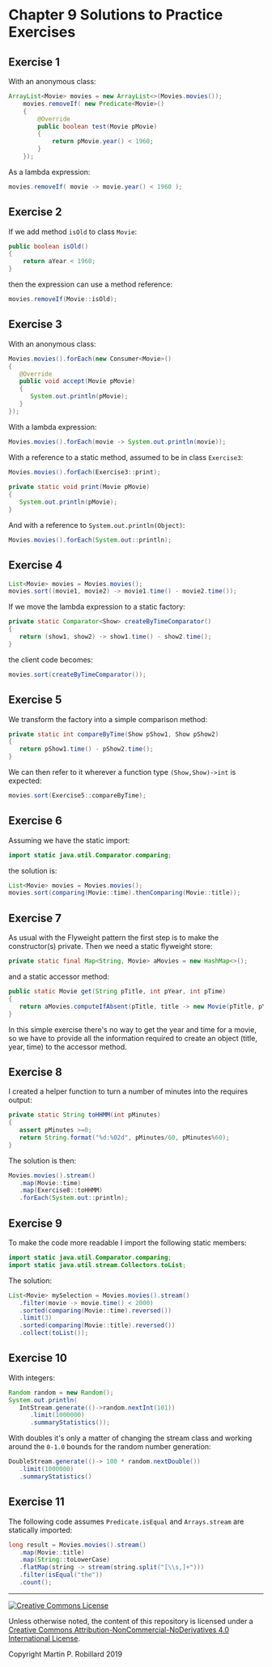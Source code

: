 # Chapter 9 Solutions to Practice Exercises

## Exercise 1

With an anonymous class:

```java
ArrayList<Movie> movies = new ArrayList<>(Movies.movies());
    movies.removeIf( new Predicate<Movie>()
    {
        @Override
        public boolean test(Movie pMovie)
        {
            return pMovie.year() < 1960;
        }
    });
```

As a lambda expression:

```java
movies.removeIf( movie -> movie.year() < 1960 );
```

## Exercise 2

If we add method `isOld` to class `Movie`:

```java
public boolean isOld()
{
    return aYear < 1960;
}
```

then the expression can use a method reference:

```java
movies.removeIf(Movie::isOld);
```

## Exercise 3

With an anonymous class:

```java
Movies.movies().forEach(new Consumer<Movie>() 
{
   @Override
   public void accept(Movie pMovie)
   {
      System.out.println(pMovie);
   }
});
```

With a lambda expression:

```java
Movies.movies().forEach(movie -> System.out.println(movie));
```

With a reference to a static method, assumed to be in class `Exercise3`:

```java
Movies.movies().forEach(Exercise3::print);
	
private static void print(Movie pMovie)
{
   System.out.println(pMovie);
}
```

And with a reference to `System.out.println(Object)`:

```java
Movies.movies().forEach(System.out::println);
```

## Exercise 4

```java
List<Movie> movies = Movies.movies();
movies.sort((movie1, movie2) -> movie1.time() - movie2.time());
```

If we move the lambda expression to a static factory:

```java
private static Comparator<Show> createByTimeComparator()
{
   return (show1, show2) -> show1.time() - show2.time();
}
```

the client code becomes:

```java
movies.sort(createByTimeComparator());
```

## Exercise 5

We transform the factory into a simple comparison method:

```java
private static int compareByTime(Show pShow1, Show pShow2)
{
   return pShow1.time() - pShow2.time();
}
```

We can then refer to it wherever a function type `(Show,Show)->int` is expected:

```java
movies.sort(Exercise5::compareByTime);
```

## Exercise 6

Assuming we have the static import:

```java
import static java.util.Comparator.comparing;
```

the solution is:

```java
List<Movie> movies = Movies.movies();
movies.sort(comparing(Movie::time).thenComparing(Movie::title));
```

## Exercise 7

As usual with the Flyweight pattern the first step is to make the constructor(s) private. Then we need a static flyweight store:

```java
private static final Map<String, Movie> aMovies = new HashMap<>();
```

and a static accessor method:

```java
public static Movie get(String pTitle, int pYear, int pTime)
{
   return aMovies.computeIfAbsent(pTitle, title -> new Movie(pTitle, pYear, pTime));
}
```

In this simple exercise there's no way to get the year and time for a movie, so we have to provide all the information required to create an object (title, year, time) to the accessor method.

## Exercise 8

I created a helper function to turn a number of minutes into the requires output:

```java
private static String toHHMM(int pMinutes)
{
   assert pMinutes >=0;
   return String.format("%d:%02d", pMinutes/60, pMinutes%60);
}
```

The solution is then:

```java
Movies.movies().stream()
   .map(Movie::time)
   .map(Exercise8::toHHMM)
   .forEach(System.out::println);
```

## Exercise 9

To make the code more readable I import the following static members:

```java
import static java.util.Comparator.comparing;
import static java.util.stream.Collectors.toList;
```

The solution:

```java
List<Movie> mySelection = Movies.movies().stream()
   .filter(movie -> movie.time() < 2000)
   .sorted(comparing(Movie::time).reversed())
   .limit(3)
   .sorted(comparing(Movie::title).reversed())
   .collect(toList());
```

## Exercise 10

With integers:

```java
Random random = new Random();
System.out.println(
   IntStream.generate(()->random.nextInt(101))
      .limit(1000000)
      .summaryStatistics());
```

With doubles it's only a matter of changing the stream class and working around the `0-1.0` bounds for the random number generation:

```java
DoubleStream.generate(()-> 100 * random.nextDouble())
   .limit(1000000)
   .summaryStatistics()
```

## Exercise 11

The following code assumes `Predicate.isEqual` and `Arrays.stream` are statically imported:

```java
long result = Movies.movies().stream()
   .map(Movie::title)
   .map(String::toLowerCase)
   .flatMap(string -> stream(string.split("[\\s,]+")))
   .filter(isEqual("the"))
   .count();
```

---
<a rel="license" href="http://creativecommons.org/licenses/by-nc-nd/4.0/"><img alt="Creative Commons License" style="border-width:0" src="https://i.creativecommons.org/l/by-nc-nd/4.0/88x31.png" /></a>

Unless otherwise noted, the content of this repository is licensed under a <a rel="license" href="http://creativecommons.org/licenses/by-nc-nd/4.0/">Creative Commons Attribution-NonCommercial-NoDerivatives 4.0 International License</a>. 

Copyright Martin P. Robillard 2019